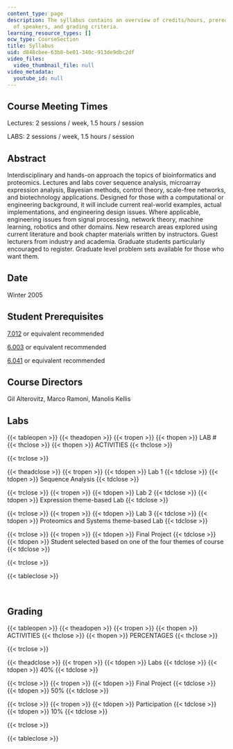```yaml
---
content_type: page
description: The syllabus contains an overview of credits/hours, prerequisites, list
  of speakers, and grading criteria.
learning_resource_types: []
ocw_type: CourseSection
title: Syllabus
uid: d848cbee-63b8-be01-340c-913de9dbc2df
video_files:
  video_thumbnail_file: null
video_metadata:
  youtube_id: null
---
```


Course Meeting Times
--------------------

Lectures: 2 sessions / week, 1.5 hours / session

LABS: 2 sessions / week, 1.5 hours / session

Abstract
--------

Interdisciplinary and hands-on approach the topics of bioinformatics and proteomics. Lectures and labs cover sequence analysis, microarray expression analysis, Bayesian methods, control theory, scale-free networks, and biotechnology applications. Designed for those with a computational or engineering background, it will include current real-world examples, actual implementations, and engineering design issues. Where applicable, engineering issues from signal processing, network theory, machine learning, robotics and other domains. New research areas explored using current literature and book chapter materials written by instructors. Guest lecturers from industry and academia. Graduate students particularly encouraged to register. Graduate level problem sets available for those who want them.

Date
----

Winter 2005

Student Prerequisites
---------------------

[7.012](/courses/7-012-introduction-to-biology-fall-2004) or equivalent recommended

[6.003](/courses/6-003-signals-and-systems-fall-2011) or equivalent recommended

[6.041](/courses/6-041-probabilistic-systems-analysis-and-applied-probability-fall-2010) or equivalent recommended

Course Directors
----------------

Gil Alterovitz, Marco Ramoni, Manolis Kellis

Labs
----

{{< tableopen >}}
{{< theadopen >}}
{{< tropen >}}
{{< thopen >}}
LAB #
{{< thclose >}}
{{< thopen >}}
ACTIVITIES
{{< thclose >}}

{{< trclose >}}

{{< theadclose >}}
{{< tropen >}}
{{< tdopen >}}
Lab 1
{{< tdclose >}}
{{< tdopen >}}
Sequence Analysis
{{< tdclose >}}

{{< trclose >}}
{{< tropen >}}
{{< tdopen >}}
Lab 2
{{< tdclose >}}
{{< tdopen >}}
Expression theme-based Lab
{{< tdclose >}}

{{< trclose >}}
{{< tropen >}}
{{< tdopen >}}
Lab 3
{{< tdclose >}}
{{< tdopen >}}
Proteomics and Systems theme-based Lab
{{< tdclose >}}

{{< trclose >}}
{{< tropen >}}
{{< tdopen >}}
Final Project
{{< tdclose >}}
{{< tdopen >}}
Student selected based on one of the four themes of course
{{< tdclose >}}

{{< trclose >}}

{{< tableclose >}}

  
 

Grading
-------

{{< tableopen >}}
{{< theadopen >}}
{{< tropen >}}
{{< thopen >}}
ACTIVITIES
{{< thclose >}}
{{< thopen >}}
PERCENTAGES
{{< thclose >}}

{{< trclose >}}

{{< theadclose >}}
{{< tropen >}}
{{< tdopen >}}
Labs
{{< tdclose >}}
{{< tdopen >}}
40%
{{< tdclose >}}

{{< trclose >}}
{{< tropen >}}
{{< tdopen >}}
Final Project
{{< tdclose >}}
{{< tdopen >}}
50%
{{< tdclose >}}

{{< trclose >}}
{{< tropen >}}
{{< tdopen >}}
Participation
{{< tdclose >}}
{{< tdopen >}}
10%
{{< tdclose >}}

{{< trclose >}}

{{< tableclose >}}